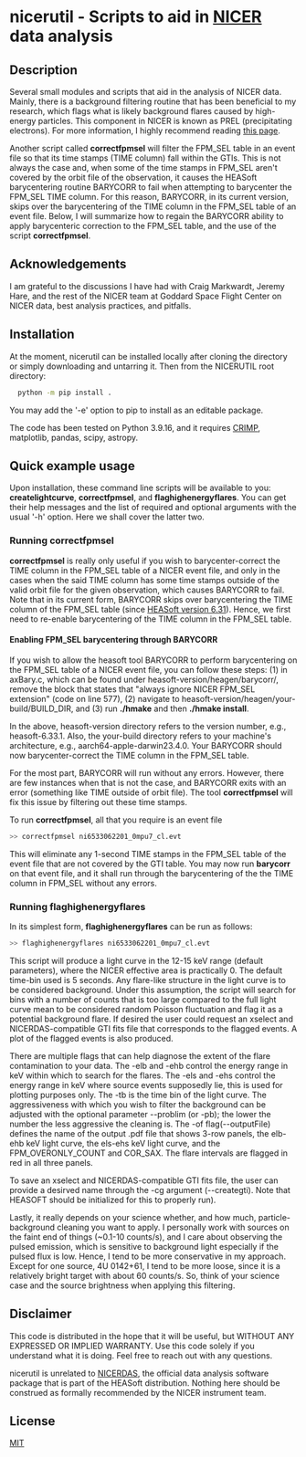 # nicerutil - Scripts to aid in [NICER](https://heasarc.gsfc.nasa.gov/docs/nicer/) data analysis

## Description

Several small modules and scripts that aid in the analysis of NICER data. Mainly, there is a 
background filtering routine that has been beneficial to my research, which flags what is likely 
background flares caused by high-energy particles. This component in NICER is known as PREL 
(precipitating electrons). For more information, I highly recommend reading 
[this page](https://heasarc.gsfc.nasa.gov/docs/nicer/analysis_threads/flares/).


Another script called **correctfpmsel** will filter the FPM_SEL table in an event file so that its time stamps (TIME column) fall within the GTIs. This is not always the case and, when some of the time stamps in FPM_SEL aren't covered by the orbit file of the observation, it causes the HEASoft barycentering routine BARYCORR to fail when attempting to barycenter the FPM_SEL TIME column. For this reason, BARYCORR, in its current version, skips over the barycentering of the TIME column in the FPM_SEL table of an event file. Below, I will summarize how to regain the BARYCORR ability to apply barycenteric correction to the FPM_SEL table, and the use of the script **correctfpmsel**.

## Acknowledgements

I am grateful to the discussions I have had with Craig Markwardt, Jeremy Hare, and the rest of the 
NICER team at Goddard Space Flight Center on NICER data, best analysis practices, and pitfalls.


## Installation

At the moment, nicerutil can be installed locally after cloning the directory or simply downloading 
and untarring it. Then from the NICERUTIL root directory:

```bash
  python -m pip install .
```

You may add the '-e' option to pip to install as an editable package.

The code has been tested on Python 3.9.16, and it requires [CRIMP](https://github.com/georgeyounes/CRIMP), 
matplotlib, pandas, scipy, astropy.

## Quick example usage

Upon installation, these command line scripts will be available to you: **createlightcurve**, 
**correctfpmsel**, and **flaghighenergyflares**. You can get their help messages and the list 
of required and optional arguments with the usual '-h' option. Here we shall cover the latter two. 

### Running correctfpmsel

**correctfpmsel** is really only useful if you wish to barycenter-correct the TIME column in the FPM_SEL table of a NICER event file, and only in the cases when the said TIME column has some time stamps outside of the valid orbit file for the given observation, which causes BARYCORR to fail. Note that in its current form, BARYCORR skips over barycentering the TIME column of the FPM_SEL table (since [HEASoft version 6.31](https://heasarc.gsfc.nasa.gov/FTP/software/ftools/release/archive/Release_Notes_6.31)). Hence, we first need to re-enable barycentering of the TIME column in the FPM_SEL table.

#### Enabling FPM_SEL barycentering through BARYCORR

If you wish to allow the heasoft tool BARYCORR to perform barycentering on the FPM_SEL table of a NICER event file, you can follow these steps: (1) in axBary.c, which can be found under heasoft-version/heagen/barycorr/, remove the block that states that "always ignore NICER FPM_SEL extension" (code on line 577), (2) navigate to heasoft-version/heagen/your-build/BUILD_DIR, and (3) run **./hmake** and then **./hmake install**.

In the above, heasoft-version directory refers to the version number, e.g., heasoft-6.33.1. Also, the your-build directory refers to your machine's architecture, e.g., aarch64-apple-darwin23.4.0. Your BARYCORR should now barycenter-correct the TIME column in the FPM_SEL table.

For the most part, BARYCORR will run without any errors. However, there are few instances when that is not the case, and BARYCORR exits with an error (something like TIME outside of orbit file). The tool **correctfpmsel** will fix this issue by filtering out these time stamps.


To run **correctfpmsel**, all that you require is an event file

```bash
>> correctfpmsel ni6533062201_0mpu7_cl.evt
```

This will eliminate any 1-second TIME stamps in the FPM_SEL table of the event file that are not covered by the GTI table. You may now run **barycorr** on that event file, and it shall run through the barycentering of the the TIME column in FPM_SEL without any errors.

### Running **flaghighenergyflares** 

In its simplest form, **flaghighenergyflares** can be run as follows: 

```bash
>> flaghighenergyflares ni6533062201_0mpu7_cl.evt
```

This script will produce a light curve in the 12-15 keV range (default parameters), where the NICER effective area is practically 0. The default time-bin used is 5 seconds. Any flare-like structure in the light curve is to be considered background. Under this assumption, the script will search for bins with a number of counts that is too large compared to the full light curve mean to be considered random Poisson fluctuation and flag it as a potential background flare. If desired the user could request an xselect and NICERDAS-compatible GTI fits file that corresponds to the flagged events. A plot of the flagged events is also produced. 

There are multiple flags that can help diagnose the extent of the flare contamination to your data. The -elb and -ehb control the energy range in keV within which to search for the flares. The -els and -ehs control the energy range in keV where source events supposedly lie, this is used for plotting purposes only. The -tb is the time bin of the light curve. The aggressiveness with which you wish to filter the background can be adjusted with the optional parameter --problim (or -pb); the lower the number the less aggressive the cleaning is. The -of flag(--outputFile) defines the name of the output .pdf file that shows 3-row panels, the elb-ehb keV light curve, the els-ehs keV light curve, and the FPM_OVERONLY_COUNT and COR_SAX. The flare intervals are flagged in red in all three panels.

To save an xselect and NICERDAS-compatible GTI fits file, the user can provide a desirved name through the -cg argument (--creategti). Note that HEASOFT should be initialized for this to properly run).

Lastly, it really depends on your science whether, and how much, particle-background cleaning you want to apply. I personally work with sources on the faint end of things (~0.1-10 counts/s), and I care about observing the pulsed emission, which is sensitive to background light especially if the pulsed flux is low. Hence, I tend to be more conservative in my approach. Except for one source, 4U 0142+61, I tend to be more loose, since it is a relatively bright target with about 60 counts/s. So, think of your science case and the source brightness when applying this filtering.

## Disclaimer

This code is distributed in the hope that it will be useful, but WITHOUT ANY EXPRESSED OR IMPLIED 
WARRANTY. Use this code solely if you understand what it is doing. Feel free to reach out with any questions.

nicerutil is unrelated to [NICERDAS](https://heasarc.gsfc.nasa.gov/docs/nicer/nicer_analysis.html), the 
official data analysis software package that is part of the HEASoft distribution. Nothing here should 
be construed as formally recommended by the NICER instrument team.

## License

[MIT](https://choosealicense.com/licenses/mit/)